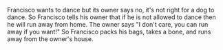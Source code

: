 Francisco wants to dance but its owner says no, it's not right for a dog to dance. 
So Francisco tells his owner that if he is not allowed to dance then he will run away from home.
The owner says "I don't care, you can run away if you want!"
So Francisco packs his bags, takes a bone, and runs away from the owner's house.